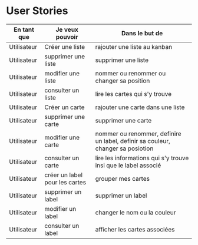 # User Stories

| En tant que | Je veux pouvoir| Dans le but de |
|---|---|---|
| Utilisateur | Créer une liste | rajouter une liste au kanban |
| Utilisateur | supprimer une liste | supprimer une liste |
| Utilisateur | modifier une liste | nommer ou renommer ou changer sa position |
| Utilisateur | consulter un liste | lire les cartes qui s'y trouve |
| Utilisateur | Créer un carte | rajouter une carte dans une liste |
| Utilisateur | supprimer une carte | supprimer une carte |
| Utilisateur | modifier une carte | nommer ou renommer, definire un label, definir sa couleur, changer sa posiotion |
| Utilisateur | consulter un carte | lire les informations qui s'y trouve insi que le label associé |
| Utilisateur | créer un label pour les cartes | grouper mes cartes |
| Utilisateur | supprimer un label | supprimer un label |
| Utilisateur | modifier un label | changer le nom ou la couleur |
| Utilisateur | consulter un label | afficher les cartes associées |

